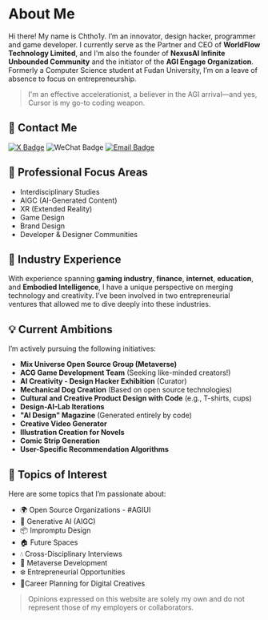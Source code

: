 # About Me

Hi there! My name is Chtho1y. I’m an innovator, design hacker, programmer and game developer. I currently serve as the Partner and CEO of **WorldFlow Technology Limited**, and I'm also the founder of **NexusAI Infinite Unbounded Community** and the initiator of the **AGI Engage Organization**. Formerly a Computer Science student at Fudan University, I’m on a leave of absence to focus on entrepreneurship.

> I'm an effective accelerationist, a believer in the AGI arrival—and yes, Cursor is my go-to coding weapon.

## 🔗 Contact Me

[![X Badge](https://img.shields.io/badge/-agi%20engage-black?style=social&logo=x&logoColor=black&link=https%3A%2F%2Fx.com%2Fagi_engage)](https://x.com/agi_engage)
![WeChat Badge](https://img.shields.io/badge/Wechat-Chtho1y-green?style=social&logo=wechat&logoColor=green)
[![Email Badge](https://img.shields.io/badge/Email-love.code%40163.com-orange?style=social&logo=minutemailer&logoColor=3399cc)](mailto:love.code@163.com)

## 🚀 Professional Focus Areas

- Interdisciplinary Studies  
- AIGC (AI-Generated Content)  
- XR (Extended Reality)  
- Game Design  
- Brand Design  
- Developer & Designer Communities  

## 🌟 Industry Experience

With experience spanning **gaming industry**, **finance**, **internet**, **education**, and **Embodied Intelligence**, I have a unique perspective on merging technology and creativity. I’ve been involved in two entrepreneurial ventures that allowed me to dive deeply into these industries.

## 💡 Current Ambitions

I’m actively pursuing the following initiatives:

- **Mix Universe Open Source Group (Metaverse)**  
- **ACG Game Development Team** (Seeking like-minded creators!)  
- **AI Creativity - Design Hacker Exhibition** (Curator)  
- **Mechanical Dog Creation** (Based on open source technologies)  
- **Cultural and Creative Product Design with Code** (e.g., T-shirts, cups)   
- **Design-AI-Lab Iterations**  
- **"AI Design" Magazine** (Generated entirely by code)   
- **Creative Video Generator**  
- **Illustration Creation for Novels**  
- **Comic Strip Generation**  
- **User-Specific Recommendation Algorithms**  

## 💬 Topics of Interest

Here are some topics that I’m passionate about:

- 🌍 Open Source Organizations - #AGIUI  
- 🚀 Generative AI (AIGC)  
- 📦 Impromptu Design  
- 🏠 Future Spaces  
- 💧 Cross-Disciplinary Interviews  
- 🚗 Metaverse Development  
- ❄️ Entrepreneurial Opportunities  
- 🚩Career Planning for Digital Creatives  

> Opinions expressed on this website are solely my own and do not represent those of my employers or collaborators.
